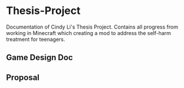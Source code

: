 # Thesis-Project
Documentation of Cindy Li's Thesis Project. Contains all progress from working in Minecraft which creating a mod to address the self-harm treatment for teenagers.
## Game Design Doc
## Proposal
